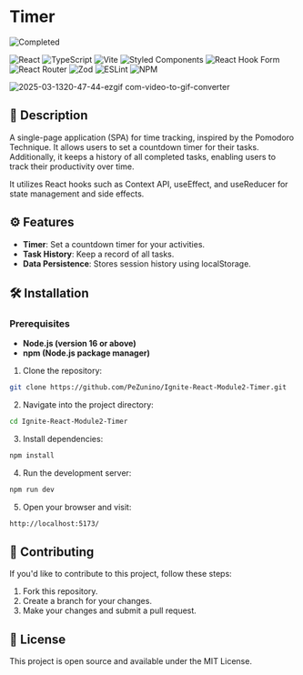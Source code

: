 # Timer

![Completed](https://img.shields.io/badge/status-completed-brightgreen)

![React](https://img.shields.io/badge/react-%2320232a.svg?style=for-the-badge&logo=react&logoColor=%2361DAFB)
![TypeScript](https://img.shields.io/badge/typescript-%23007ACC.svg?style=for-the-badge&logo=typescript&logoColor=white)
![Vite](https://img.shields.io/badge/vite-%23646CFF.svg?style=for-the-badge&logo=vite&logoColor=white)
![Styled Components](https://img.shields.io/badge/styled--components-DB7093?style=for-the-badge&logo=styled-components&logoColor=white)
![React Hook Form](https://img.shields.io/badge/React%20Hook%20Form-%23EC5990.svg?style=for-the-badge&logo=reacthookform&logoColor=white)
![React Router](https://img.shields.io/badge/React_Router-CA4245?style=for-the-badge&logo=react-router&logoColor=white)
![Zod](https://img.shields.io/badge/zod-%233068b7.svg?style=for-the-badge&logo=zod&logoColor=white)
![ESLint](https://img.shields.io/badge/ESLint-4B3263?style=for-the-badge&logo=eslint&logoColor=white)
![NPM](https://img.shields.io/badge/NPM-%23CB3837.svg?style=for-the-badge&logo=npm&logoColor=white)

![2025-03-1320-47-44-ezgif com-video-to-gif-converter](https://github.com/user-attachments/assets/02da6fe5-237b-46dc-860c-0929d2e860c6)

## 📜 Description

A single-page application (SPA) for time tracking, inspired by the Pomodoro Technique. It allows users to set a countdown timer for their tasks.
Additionally, it keeps a history of all completed tasks, enabling users to track their productivity over time.

It utilizes React hooks such as Context API, useEffect, and useReducer for state management and side effects.

## ⚙️ Features

- **Timer**: Set a countdown timer for your activities.
- **Task History**: Keep a record of all tasks. 
- **Data Persistence**: Stores session history using localStorage.  

## 🛠️ Installation

### Prerequisites

- **Node.js (version 16 or above)**
- **npm (Node.js package manager)**

1. Clone the repository:

```bash
git clone https://github.com/PeZunino/Ignite-React-Module2-Timer.git
```
2. Navigate into the project directory:

```bash
cd Ignite-React-Module2-Timer
```
3. Install dependencies:

```bash
npm install
```
4. Run the development server:

```bash
npm run dev
```
5. Open your browser and visit:

```bash
http://localhost:5173/
```
## 🤝 Contributing

If you'd like to contribute to this project, follow these steps:

1. Fork this repository.
2. Create a branch for your changes.
3. Make your changes and submit a pull request.

## 📄 License

This project is open source and available under the MIT License.

